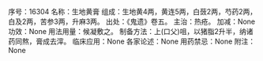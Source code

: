 序号：16304
名称：生地黄膏
组成：生地黄4两，黄连5两，白蔹2两，芍药2两，白及2两，苦参3两，升麻3两。
出处：《鬼遗》卷五。
主治：热疮。
加减：None
功效：None
用法用量：候凝敷之。
制备方法：上(口父)咀，以猪脂2升半，纳诸药同熬，膏成去滓。
临床应用：None
各家论述：None
用药禁忌：None
附注：None
